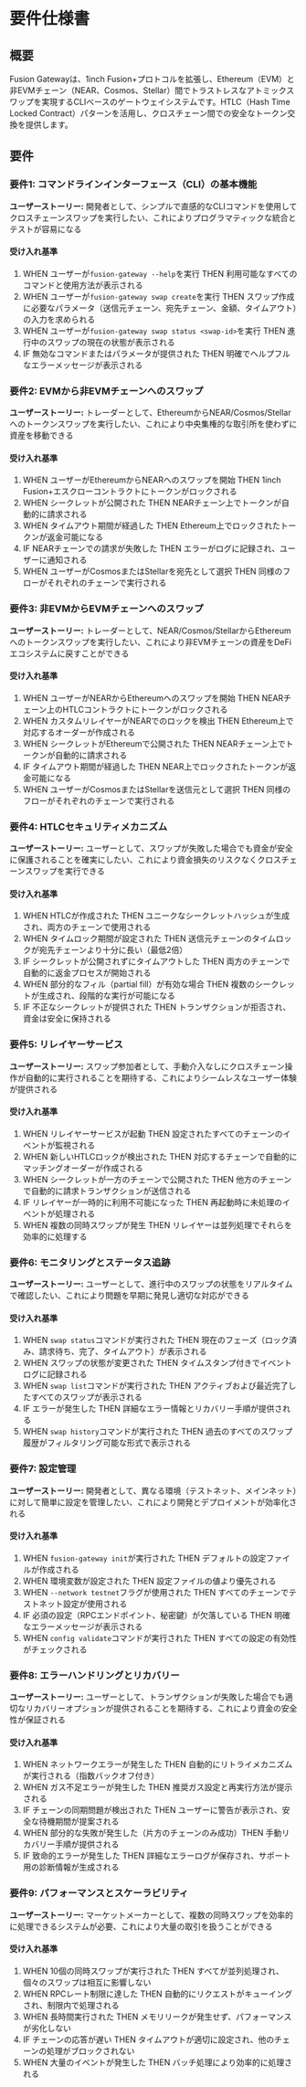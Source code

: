 # 要件仕様書

## 概要
Fusion Gatewayは、1inch Fusion+プロトコルを拡張し、Ethereum（EVM）と非EVMチェーン（NEAR、Cosmos、Stellar）間でトラストレスなアトミックスワップを実現するCLIベースのゲートウェイシステムです。HTLC（Hash Time Locked Contract）パターンを活用し、クロスチェーン間での安全なトークン交換を提供します。

## 要件

### 要件1: コマンドラインインターフェース（CLI）の基本機能
**ユーザーストーリー:** 開発者として、シンプルで直感的なCLIコマンドを使用してクロスチェーンスワップを実行したい、これによりプログラマティックな統合とテストが容易になる

#### 受け入れ基準
1. WHEN ユーザーが`fusion-gateway --help`を実行 THEN 利用可能なすべてのコマンドと使用方法が表示される
2. WHEN ユーザーが`fusion-gateway swap create`を実行 THEN スワップ作成に必要なパラメータ（送信元チェーン、宛先チェーン、金額、タイムアウト）の入力を求められる
3. WHEN ユーザーが`fusion-gateway swap status <swap-id>`を実行 THEN 進行中のスワップの現在の状態が表示される
4. IF 無効なコマンドまたはパラメータが提供された THEN 明確でヘルプフルなエラーメッセージが表示される

### 要件2: EVMから非EVMチェーンへのスワップ
**ユーザーストーリー:** トレーダーとして、EthereumからNEAR/Cosmos/Stellarへのトークンスワップを実行したい、これにより中央集権的な取引所を使わずに資産を移動できる

#### 受け入れ基準
1. WHEN ユーザーがEthereumからNEARへのスワップを開始 THEN 1inch Fusion+エスクローコントラクトにトークンがロックされる
2. WHEN シークレットが公開された THEN NEARチェーン上でトークンが自動的に請求される
3. WHEN タイムアウト期間が経過した THEN Ethereum上でロックされたトークンが返金可能になる
4. IF NEARチェーンでの請求が失敗した THEN エラーがログに記録され、ユーザーに通知される
5. WHEN ユーザーがCosmosまたはStellarを宛先として選択 THEN 同様のフローがそれぞれのチェーンで実行される

### 要件3: 非EVMからEVMチェーンへのスワップ
**ユーザーストーリー:** トレーダーとして、NEAR/Cosmos/StellarからEthereumへのトークンスワップを実行したい、これにより非EVMチェーンの資産をDeFiエコシステムに戻すことができる

#### 受け入れ基準
1. WHEN ユーザーがNEARからEthereumへのスワップを開始 THEN NEARチェーン上のHTLCコントラクトにトークンがロックされる
2. WHEN カスタムリレイヤーがNEARでのロックを検出 THEN Ethereum上で対応するオーダーが作成される
3. WHEN シークレットがEthereumで公開された THEN NEARチェーン上でトークンが自動的に請求される
4. IF タイムアウト期間が経過した THEN NEAR上でロックされたトークンが返金可能になる
5. WHEN ユーザーがCosmosまたはStellarを送信元として選択 THEN 同様のフローがそれぞれのチェーンで実行される

### 要件4: HTLCセキュリティメカニズム
**ユーザーストーリー:** ユーザーとして、スワップが失敗した場合でも資金が安全に保護されることを確実にしたい、これにより資金損失のリスクなくクロスチェーンスワップを実行できる

#### 受け入れ基準
1. WHEN HTLCが作成された THEN ユニークなシークレットハッシュが生成され、両方のチェーンで使用される
2. WHEN タイムロック期間が設定された THEN 送信元チェーンのタイムロックが宛先チェーンより十分に長い（最低2倍）
3. IF シークレットが公開されずにタイムアウトした THEN 両方のチェーンで自動的に返金プロセスが開始される
4. WHEN 部分的なフィル（partial fill）が有効な場合 THEN 複数のシークレットが生成され、段階的な実行が可能になる
5. IF 不正なシークレットが提供された THEN トランザクションが拒否され、資金は安全に保持される

### 要件5: リレイヤーサービス
**ユーザーストーリー:** スワップ参加者として、手動介入なしにクロスチェーン操作が自動的に実行されることを期待する、これによりシームレスなユーザー体験が提供される

#### 受け入れ基準
1. WHEN リレイヤーサービスが起動 THEN 設定されたすべてのチェーンのイベントが監視される
2. WHEN 新しいHTLCロックが検出された THEN 対応するチェーンで自動的にマッチングオーダーが作成される
3. WHEN シークレットが一方のチェーンで公開された THEN 他方のチェーンで自動的に請求トランザクションが送信される
4. IF リレイヤーが一時的に利用不可能になった THEN 再起動時に未処理のイベントが処理される
5. WHEN 複数の同時スワップが発生 THEN リレイヤーは並列処理でそれらを効率的に処理する

### 要件6: モニタリングとステータス追跡
**ユーザーストーリー:** ユーザーとして、進行中のスワップの状態をリアルタイムで確認したい、これにより問題を早期に発見し適切な対応ができる

#### 受け入れ基準
1. WHEN `swap status`コマンドが実行された THEN 現在のフェーズ（ロック済み、請求待ち、完了、タイムアウト）が表示される
2. WHEN スワップの状態が変更された THEN タイムスタンプ付きでイベントログに記録される
3. WHEN `swap list`コマンドが実行された THEN アクティブおよび最近完了したすべてのスワップが表示される
4. IF エラーが発生した THEN 詳細なエラー情報とリカバリー手順が提供される
5. WHEN `swap history`コマンドが実行された THEN 過去のすべてのスワップ履歴がフィルタリング可能な形式で表示される

### 要件7: 設定管理
**ユーザーストーリー:** 開発者として、異なる環境（テストネット、メインネット）に対して簡単に設定を管理したい、これにより開発とデプロイメントが効率化される

#### 受け入れ基準
1. WHEN `fusion-gateway init`が実行された THEN デフォルトの設定ファイルが作成される
2. WHEN 環境変数が設定された THEN 設定ファイルの値より優先される
3. WHEN `--network testnet`フラグが使用された THEN すべてのチェーンでテストネット設定が使用される
4. IF 必須の設定（RPCエンドポイント、秘密鍵）が欠落している THEN 明確なエラーメッセージが表示される
5. WHEN `config validate`コマンドが実行された THEN すべての設定の有効性がチェックされる

### 要件8: エラーハンドリングとリカバリー
**ユーザーストーリー:** ユーザーとして、トランザクションが失敗した場合でも適切なリカバリーオプションが提供されることを期待する、これにより資金の安全性が保証される

#### 受け入れ基準
1. WHEN ネットワークエラーが発生した THEN 自動的にリトライメカニズムが実行される（指数バックオフ付き）
2. WHEN ガス不足エラーが発生した THEN 推奨ガス設定と再実行方法が提示される
3. IF チェーンの同期問題が検出された THEN ユーザーに警告が表示され、安全な待機期間が提案される
4. WHEN 部分的な失敗が発生した（片方のチェーンのみ成功）THEN 手動リカバリー手順が提供される
5. IF 致命的エラーが発生した THEN 詳細なエラーログが保存され、サポート用の診断情報が生成される

### 要件9: パフォーマンスとスケーラビリティ
**ユーザーストーリー:** マーケットメーカーとして、複数の同時スワップを効率的に処理できるシステムが必要、これにより大量の取引を扱うことができる

#### 受け入れ基準
1. WHEN 10個の同時スワップが実行された THEN すべてが並列処理され、個々のスワップは相互に影響しない
2. WHEN RPCレート制限に達した THEN 自動的にリクエストがキューイングされ、制限内で処理される
3. WHEN 長時間実行された THEN メモリリークが発生せず、パフォーマンスが劣化しない
4. IF チェーンの応答が遅い THEN タイムアウトが適切に設定され、他のチェーンの処理がブロックされない
5. WHEN 大量のイベントが発生した THEN バッチ処理により効率的に処理される